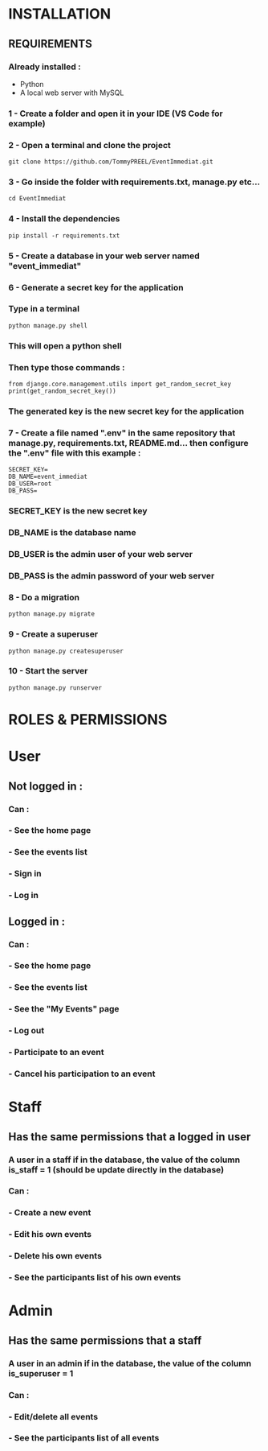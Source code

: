 # INSTALLATION
## REQUIREMENTS
### Already installed :
- Python
- A local web server with MySQL
### 1 - Create a folder and open it in your IDE (VS Code for example)
### 2 - Open a terminal and clone the project
```
git clone https://github.com/TommyPREEL/EventImmediat.git
```
### 3 - Go inside the folder with requirements.txt, manage.py etc...
```
cd EventImmediat
```
### 4 - Install the dependencies
```
pip install -r requirements.txt
```
### 5 - Create a database in your web server named "event_immediat"

### 6 - Generate a secret key for the application
### Type in a terminal 
```
python manage.py shell
```
### This will open a python shell
### Then type those commands :
```
from django.core.management.utils import get_random_secret_key
print(get_random_secret_key())
```
### The generated key is the new secret key for the application

### 7 - Create a file named ".env" in the same repository that manage.py, requirements.txt, README.md... then configure the ".env" file with this example : 
```
SECRET_KEY=
DB_NAME=event_immediat
DB_USER=root
DB_PASS=
```
### SECRET_KEY is the new secret key
### DB_NAME is the database name
### DB_USER is the admin user of your web server
### DB_PASS is the admin password of your web server

### 8 - Do a migration
```
python manage.py migrate
```
### 9 - Create a superuser
```
python manage.py createsuperuser
```
### 10 - Start the server 
```
python manage.py runserver
```
# ROLES & PERMISSIONS

# User 
## Not logged in :
### Can : 
### - See the home page
### - See the events list
### - Sign in
### - Log in

## Logged in :
### Can : 
### - See the home page
### - See the events list
### - See the "My Events" page
### - Log out
### - Participate to an event
### - Cancel his participation to an event

# Staff
## Has the same permissions that a logged in user
### A user in a staff if in the database, the value of the column is_staff = 1 (should be update directly in the database) 
### Can : 
### - Create a new event
### - Edit his own events
### - Delete his own events
### - See the participants list of his own events

# Admin
## Has the same permissions that a staff
### A user in an admin if in the database, the value of the column is_superuser = 1
### Can :
### - Edit/delete all events
### - See the participants list of all events
